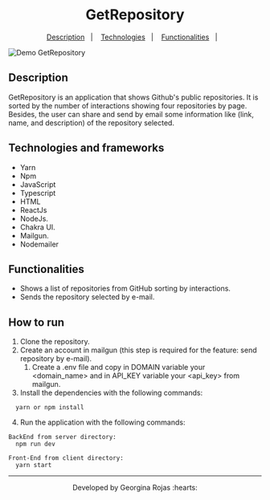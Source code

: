 <h1 align="center" >GetRepository</h1>

<p align="center">
  <a href="#-description">Description</a>&nbsp;&nbsp;&nbsp;|&nbsp;&nbsp;&nbsp;
  <a href="#-technologies">Technologies</a>&nbsp;&nbsp;&nbsp;|&nbsp;&nbsp;&nbsp;  
  <a href="#-functionalities">Functionalities</a>&nbsp;&nbsp;&nbsp;|&nbsp;&nbsp;&nbsp; 
</p>

![Demo GetRepository](https://j.gifs.com/Qk1N40.gif)

## Description
GetRepository is an application that shows  Github's public repositories. It is sorted by the number of interactions showing four repositories by page. Besides, the user can share and send by email some information like (link, name, and description) of the repository selected.

## Technologies and frameworks
- Yarn
- Npm
- JavaScript
- Typescript
- HTML
- ReactJs
- NodeJs.
- Chakra UI.
- Mailgun.
- Nodemailer


## Functionalities
- Shows a list of repositories from GitHub sorting by interactions. 
- Sends the repository selected by e-mail.

## How to run
1. Clone the repository.
2. Create an account in mailgun (this step is required for the feature: send repository by e-mail).
     1. Create a .env file and copy in DOMAIN variable your <domain_name> and in API_KEY variable your <api_key> from mailgun.
3. Install the dependencies with the following commands:
```
  yarn or npm install
```
4. Run the application with the following commands:
```
BackEnd from server directory:
  npm run dev
  
Front-End from client directory:
  yarn start
```


---
<p align="center">Developed by Georgina Rojas :hearts:</p>

